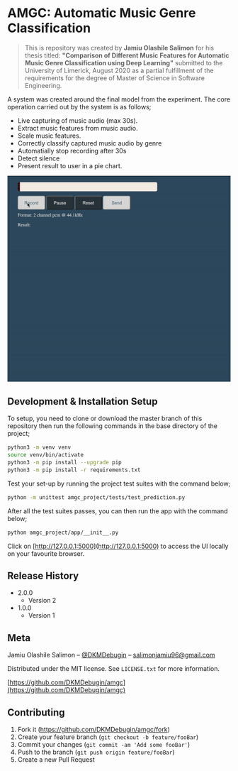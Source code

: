 # AMGC: Automatic Music Genre Classification
> This is repository was created by **Jamiu Olashile Salimon** for his thesis titled: **"Comparison of Different Music Features for Automatic Music Genre Classification using Deep Learning"** submitted to the University of Limerick, August 2020 as a partial fulfillment of the requirements for the degree of Master of Science in Software Engineering.

A system was created around the final model from the experiment. The core operation carried out by the system is as follows;
* Live capturing of music audio (max 30s).
* Extract music features from music audio.
* Scale music features.
* Correctly classify captured music audio by genre
* Automatially stop recording after 30s
* Detect silence
* Present result to user in a pie chart.


![Project walk through](assets/app.gif)

## Development & Installation Setup

To setup, you need to clone or download the master branch of this repository then run the following commands in the base directory of the project;
```sh
python3 -m venv venv
source venv/bin/activate
python3 -m pip install --upgrade pip
python3 -m pip install -r requirements.txt
```

Test your set-up by running the project test suites with the command below;
```sh
python -m unittest amgc_project/tests/test_prediction.py
```

After all the test suites passes, you can then run the app with the command below;
```sh
python amgc_project/app/__init__.py
```

Click on [http://127.0.0.1:5000](http://127.0.0.1:5000) to access the UI locally  on your favourite browser.

## Release History
* 2.0.0
    * Version 2
* 1.0.0
    * Version 1

## Meta

Jamiu Olashile Salimon – [@DKMDebugin](https://www.linkedin.com/in/dkmdebugin/) – salimonjamiu96@gmail.com

Distributed under the MIT license. See ``LICENSE.txt`` for more information.

[https://github.com/DKMDebugin/amgc](https://github.com/DKMDebugin/amgc)

## Contributing

1. Fork it (<https://github.com/DKMDebugin/amgc/fork>)
2. Create your feature branch (`git checkout -b feature/fooBar`)
3. Commit your changes (`git commit -am 'Add some fooBar'`)
4. Push to the branch (`git push origin feature/fooBar`)
5. Create a new Pull Request

